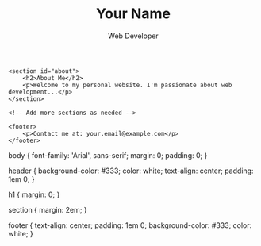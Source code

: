 <!DOCTYPE html>
<html lang="en">
<head>
    <meta charset="UTF-8">
    <meta name="viewport" content="width=device-width, initial-scale=1.0">
    <link rel="stylesheet" href="style.css">
    <title>Your Name - Personal Website</title>
</head>
<body>
    <header>
        <h1>Your Name</h1>
        <p>Web Developer</p>
    </header>

    <section id="about">
        <h2>About Me</h2>
        <p>Welcome to my personal website. I'm passionate about web development...</p>
    </section>

    <!-- Add more sections as needed -->

    <footer>
        <p>Contact me at: your.email@example.com</p>
    </footer>
</body>
</html>
body {
    font-family: 'Arial', sans-serif;
    margin: 0;
    padding: 0;
}

header {
    background-color: #333;
    color: white;
    text-align: center;
    padding: 1em 0;
}

h1 {
    margin: 0;
}

section {
    margin: 2em;
}

footer {
    text-align: center;
    padding: 1em 0;
    background-color: #333;
    color: white;
}

